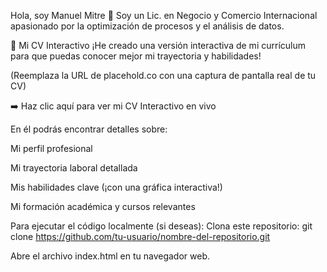 Hola, soy Manuel Mitre 👋
Soy un Lic. en Negocio y Comercio Internacional apasionado por la optimización de procesos y el análisis de datos.

📄 Mi CV Interactivo
¡He creado una versión interactiva de mi currículum para que puedas conocer mejor mi trayectoria y habilidades!


(Reemplaza la URL de placehold.co con una captura de pantalla real de tu CV)

➡️ Haz clic aquí para ver mi CV Interactivo en vivo

En él podrás encontrar detalles sobre:

Mi perfil profesional

Mi trayectoria laboral detallada

Mis habilidades clave (¡con una gráfica interactiva!)

Mi formación académica y cursos relevantes

Para ejecutar el código localmente (si deseas):
Clona este repositorio: git clone https://github.com/tu-usuario/nombre-del-repositorio.git

Abre el archivo index.html en tu navegador web.

